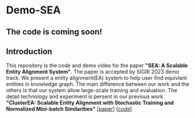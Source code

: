 # Demo-SEA
## The code is coming soon!

## Introduction
This repository is the code and demo video for the paper **"SEA: A Scalable Entity Alignment System"**. The paper is accepted by SIGIR 2023 demo track. We present a entity alignment(EA) system to help user find equivlant entities in knowledge graph. The main difference between our work and the others is that our system allow large-scale training and evaluation. The detail technology and experiment is persent in our previous work **"ClusterEA: Scalable Entity Alignment with Stochastic Training and Normalized Mini-batch Similarities"**.[[paper](https://arxiv.org/abs/2205.10312)] [[code](https://github.com/joker-xii/ClusterEA)]

